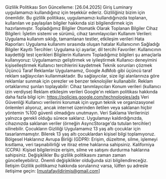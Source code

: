 Gizlilik Politikası
Son Güncelleme: [26.04.2025]
Giriş 
Luminary uygulamamızı kullandığınız için teşekkür ederiz. Gizliliğiniz bizim için önemlidir. Bu gizlilik politikası, uygulamamızı kullandığınızda toplanan, kullanılan ve paylaşılan bilgiler hakkında sizi bilgilendirmek için hazırlanmıştır.
Topladığımız Bilgiler
Otomatik Olarak Toplanan Bilgiler
Cihaz Bilgileri: İşletim sistemi ve sürümü, cihaz tanımlayıcıları
Kullanım Verileri: Uygulama kullanım sıklığı, tamamlanan testler, etkileşim verileri
Hata Raporları: Uygulama kullanımı sırasında oluşan hatalar
Kullanıcının Sağladığı Bilgiler
Kayıtlı Tercihler: Uygulama içi ayarlar, dil tercihi
Favoriler: Kullanıcının kaydettiği test içerikleri
Bilgilerin Kullanımı
Topladığımız bilgileri şu amaçlarla kullanıyoruz:
Uygulamamızı geliştirmek ve iyileştirmek
Kullanıcı deneyimini kişiselleştirmek
Kullanıcı tercihlerini kaydetmek
Teknik sorunları çözmek
Üçüncü Taraf Reklamlar
Uygulamamız, Google AdMob gibi üçüncü taraf reklam sağlayıcıları kullanmaktadır. Bu sağlayıcılar, size ilgi alanlarınıza göre reklamlar sunmak için çerezler ve benzer teknolojiler kullanabilir. Reklam ortaklarımız şunları toplayabilir:
Cihaz tanımlayıcıları
Konum verileri (kullanıcı izin verdiyse)
Reklam etkileşim verileri
Google'ın reklam politikası hakkında daha fazla bilgi için: https://policies.google.com/technologies/ads
Veri Güvenliği
Kullanıcı verilerini korumak için uygun teknik ve organizasyonel önlemleri alıyoruz, ancak internet üzerinden iletilen veya saklanan hiçbir yöntemin %100 güvenli olmadığını unutmayın.
Veri Saklama
Verilerinizi yalnızca gerekli olduğu sürece saklarız. Uygulamayı kaldırdığınızda, cihazınızda saklanan veriler (örneğin AsyncStorage'da tutulan tercihler) silinebilir.
Çocukların Gizliliği
Uygulamamız 13 yaş altı çocuklar için tasarlanmamıştır. Bilerek 13 yaş altı çocuklardan kişisel bilgi toplamıyoruz.
Bölgesel Haklarınız
Avrupa Birliği (GDPR): Erişim, düzeltme, silme, işlemeyi kısıtlama, veri taşınabilirliği ve itiraz etme haklarına sahipsiniz.
Kaliforniya (CCPA): Kişisel bilgilerinize erişim, silme ve satışını durdurma haklarına sahipsiniz.
Değişiklikler
Bu gizlilik politikasını zaman zaman güncelleyebiliriz. Önemli değişiklikler olduğunda sizi bilgilendireceğiz.
İletişim
Gizlilik politikamız hakkında sorularınız varsa, lütfen şu adresle iletişime geçin:
[mustafayildirimjs@gmail.com]
